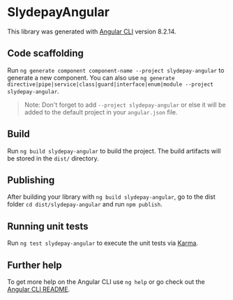 # SlydepayAngular

This library was generated with [Angular CLI](https://github.com/angular/angular-cli) version 8.2.14.

## Code scaffolding

Run `ng generate component component-name --project slydepay-angular` to generate a new component. You can also use `ng generate directive|pipe|service|class|guard|interface|enum|module --project slydepay-angular`.
> Note: Don't forget to add `--project slydepay-angular` or else it will be added to the default project in your `angular.json` file. 

## Build

Run `ng build slydepay-angular` to build the project. The build artifacts will be stored in the `dist/` directory.

## Publishing

After building your library with `ng build slydepay-angular`, go to the dist folder `cd dist/slydepay-angular` and run `npm publish`.

## Running unit tests

Run `ng test slydepay-angular` to execute the unit tests via [Karma](https://karma-runner.github.io).

## Further help

To get more help on the Angular CLI use `ng help` or go check out the [Angular CLI README](https://github.com/angular/angular-cli/blob/master/README.md).
